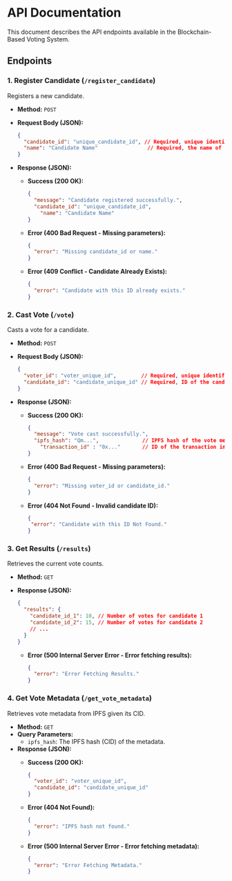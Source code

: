 # API Documentation

This document describes the API endpoints available in the Blockchain-Based Voting System.

## Endpoints

### 1. Register Candidate (`/register_candidate`)

Registers a new candidate.

*   **Method:** `POST`
*   **Request Body (JSON):**

    ```json
    {
      "candidate_id": "unique_candidate_id", // Required, unique identifier for the candidate
      "name": "Candidate Name"                // Required, the name of the candidate
    }
    ```

*   **Response (JSON):**
    *   **Success (200 OK):**

        ```json
        {
          "message": "Candidate registered successfully.",
          "candidate_id": "unique_candidate_id",
            "name": "Candidate Name"
        }
        ```

    *   **Error (400 Bad Request - Missing parameters):**

        ```json
        {
          "error": "Missing candidate_id or name."
        }
        ```
    *   **Error (409 Conflict - Candidate Already Exists):**

        ```json
        {
          "error": "Candidate with this ID already exists."
        }
        ```

### 2. Cast Vote (`/vote`)

Casts a vote for a candidate.

*   **Method:** `POST`
*   **Request Body (JSON):**

    ```json
    {
      "voter_id": "voter_unique_id",        // Required, unique identifier for the voter
      "candidate_id": "candidate_unique_id" // Required, ID of the candidate to vote for
    }
    ```

*   **Response (JSON):**
    *   **Success (200 OK):**

        ```json
        {
          "message": "Vote cast successfully.",
          "ipfs_hash": "Qm...",              // IPFS hash of the vote metadata
            "transaction_id" : "0x..."       // ID of the transaction in Bitcoin testnet
        }
        ```

    *   **Error (400 Bad Request - Missing parameters):**

        ```json
        {
          "error": "Missing voter_id or candidate_id."
        }
        ```
    *   **Error (404 Not Found - Invalid candidate ID):**

         ```json
        {
          "error": "Candidate with this ID Not Found."
        }
        ```

### 3. Get Results (`/results`)

Retrieves the current vote counts.

*   **Method:** `GET`
*   **Response (JSON):**

    ```json
    {
      "results": {
        "candidate_id_1": 10, // Number of votes for candidate 1
        "candidate_id_2": 15, // Number of votes for candidate 2
        // ...
      }
    }
    ```
    *   **Error (500 Internal Server Error - Error fetching results):**

        ```json
        {
          "error": "Error Fetching Results."
        }
        ```

### 4. Get Vote Metadata (`/get_vote_metadata`)

Retrieves vote metadata from IPFS given its CID.

*   **Method:** `GET`
*   **Query Parameters:**
    *   `ipfs_hash`: The IPFS hash (CID) of the metadata.
*   **Response (JSON):**
    *   **Success (200 OK):**

        ```json
        {
          "voter_id": "voter_unique_id",
          "candidate_id": "candidate_unique_id"
        }
        ```

    *   **Error (404 Not Found):**

        ```json
        {
          "error": "IPFS hash not found."
        }
        ```
    *   **Error (500 Internal Server Error - Error fetching metadata):**

        ```json
        {
          "error": "Error Fetching Metadata."
        }
        ```